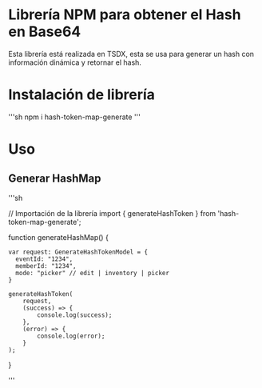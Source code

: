 # Librería NPM para obtener el Hash en Base64

Esta librería está realizada en TSDX, esta se usa para generar un hash con información dinámica y retornar el hash.

# Instalación de librería

'''sh
npm i hash-token-map-generate
'''

# Uso

## Generar HashMap

'''sh

// Importación de la librería
import { generateHashToken } from 'hash-token-map-generate';


function generateHashMap() {

    var request: GenerateHashTokenModel = {
      eventId: "1234",
      memberId: "1234",
      mode: "picker" // edit | inventory | picker
    }

    generateHashToken(
        request,
        (success) => {
            console.log(success);
        },
        (error) => {
            console.log(error);
        }
    );

}


'''